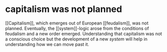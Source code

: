 # capitalism was not planned

[[Capitalism]], which emerges out of European [[feudalism]], was not planned. Eventually, the [[system]]-logic arose from the conditions of feudalism and a new order emerged. Understanding that capitalism was not a conscious choice but the development of a new _system_ will help in understanding how we can move past it.


